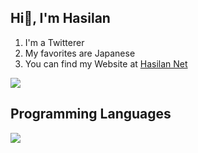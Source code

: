 ## Hi👋, I'm Hasilan
1. I'm a Twitterer
2. My favorites are Japanese
3. You can find my Website at [Hasilan Net](https://hasilan.net)

![](https://github-readme-stats.vercel.app/api/top-langs?username=yukimura-manase&show_icons=true&locale=en&layout=compact)

## Programming Languages
![](https://skillicons.dev/icons?i=html,css,js,javascript,react,php,express,ejs)
